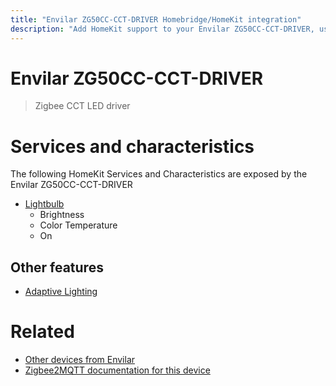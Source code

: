 ```yaml
---
title: "Envilar ZG50CC-CCT-DRIVER Homebridge/HomeKit integration"
description: "Add HomeKit support to your Envilar ZG50CC-CCT-DRIVER, using Homebridge, Zigbee2MQTT and homebridge-z2m."
---
```

<!---
This file has been GENERATED using src/docgen/docgen.ts
DO NOT EDIT THIS FILE MANUALLY!
-->
# Envilar ZG50CC-CCT-DRIVER
> Zigbee CCT LED driver


# Services and characteristics
The following HomeKit Services and Characteristics are exposed by
the Envilar ZG50CC-CCT-DRIVER

* [Lightbulb](../../light.md)
  * Brightness
  * Color Temperature
  * On


## Other features
* [Adaptive Lighting](../../light.md)


# Related
* [Other devices from Envilar](../index.md#envilar)
* [Zigbee2MQTT documentation for this device](https://www.zigbee2mqtt.io/devices/ZG50CC-CCT-DRIVER.html)